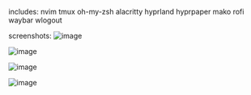 includes:
nvim
tmux
oh-my-zsh
alacritty
hyprland
hyprpaper
mako
rofi
waybar
wlogout

screenshots:
![image](https://github.com/user-attachments/assets/87c099e5-737e-4bbf-a4be-5b35c38e293b)

![image](https://github.com/user-attachments/assets/02ca5993-6d76-403d-9673-be1e5a171c61)

![image](https://github.com/user-attachments/assets/9ee0d2a5-019e-45c7-bf26-8a1fb6fcd0ee)

![image](https://github.com/user-attachments/assets/181d96cc-2bdd-40ea-93de-8f8b6ca169dc)
